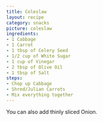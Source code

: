 ```yaml
---
title: Coleslaw
layout: recipe
category: snacks
picture: coleslaw
ingredients:
- 1 Cabbage
- 1 Carrot
- 1 tbsp of Celery Seed
- 1/2 cup of White Sugar
- 1 cup of Vinegar
- 2 tbsp of Olive Oil
- 1 tbsp of Salt
steps:
- Chop up Cabbage
- Shred/Julian Carrots
- Mix everything together
---
```


You can also add thinly sliced Onion.
